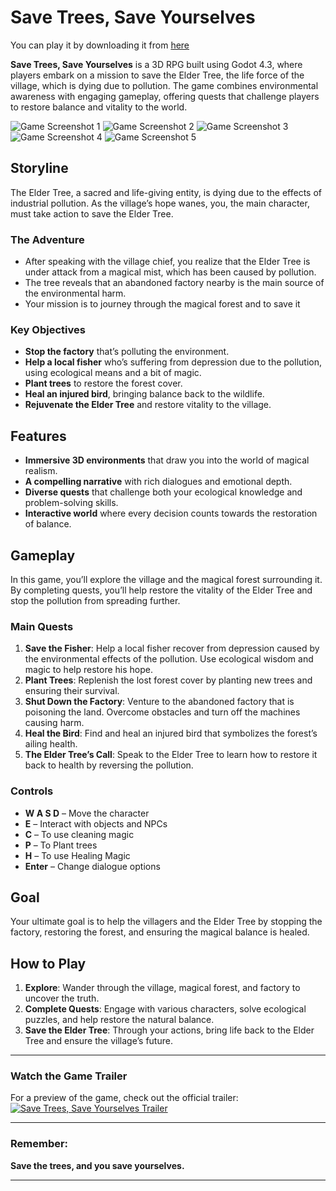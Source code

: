 

# Save Trees, Save Yourselves

You can play it by downloading it from [here](https://github.com/vergil6144/geek24/releases/tag/v1.0.0.2)



**Save Trees, Save Yourselves** is a 3D RPG built using Godot 4.3, where players embark on a mission to save the Elder Tree, the life force of the village, which is dying due to pollution. The game combines environmental awareness with engaging gameplay, offering quests that challenge players to restore balance and vitality to the world.

![Game Screenshot 1](https://github.com/user-attachments/assets/163388c3-4770-43b8-abc8-8ba5a4c1d5a9)
![Game Screenshot 2](https://github.com/user-attachments/assets/6dff80b3-c928-4900-a3ff-26e3759f98ec)
![Game Screenshot 3](https://github.com/user-attachments/assets/fef9254d-4758-4fbb-af96-d9708e630f19)
![Game Screenshot 4](https://github.com/user-attachments/assets/2b73fd53-404d-4805-adfb-9a96d5bbbac7)
![Game Screenshot 5](https://github.com/user-attachments/assets/919b2547-de78-4f5b-a397-616dbbf31444)

## Storyline

The Elder Tree, a sacred and life-giving entity, is dying due to the effects of industrial pollution. As the village’s hope wanes, you, the main character, must take action to save the Elder Tree. 

### The Adventure
- After speaking with the village chief, you realize that the Elder Tree is under attack from a magical mist, which has been caused by pollution.
- The tree reveals that an abandoned factory nearby is the main source of the environmental harm.
- Your mission is to journey through the magical forest and to save it

### Key Objectives
- **Stop the factory** that’s polluting the environment.
- **Help a local fisher** who’s suffering from depression due to the pollution, using ecological means and a bit of magic.
- **Plant trees** to restore the forest cover.
- **Heal an injured bird**, bringing balance back to the wildlife.
- **Rejuvenate the Elder Tree** and restore vitality to the village.

## Features

- **Immersive 3D environments** that draw you into the world of magical realism.
- **A compelling narrative** with rich dialogues and emotional depth.
- **Diverse quests** that challenge both your ecological knowledge and problem-solving skills.
- **Interactive world** where every decision counts towards the restoration of balance.

## Gameplay

In this game, you’ll explore the village and the magical forest surrounding it. By completing quests, you’ll help restore the vitality of the Elder Tree and stop the pollution from spreading further.

### Main Quests

1. **Save the Fisher**: Help a local fisher recover from depression caused by the environmental effects of the pollution. Use ecological wisdom and magic to help restore his hope.
2. **Plant Trees**: Replenish the lost forest cover by planting new trees and ensuring their survival.
3. **Shut Down the Factory**: Venture to the abandoned factory that is poisoning the land. Overcome obstacles and turn off the machines causing harm.
4. **Heal the Bird**: Find and heal an injured bird that symbolizes the forest’s ailing health.
5. **The Elder Tree’s Call**: Speak to the Elder Tree to learn how to restore it back to health by reversing the pollution.

### Controls

- **W A S D** – Move the character
- **E** – Interact with objects and NPCs
- **C** – To use cleaning magic
- **P** – To Plant trees
- **H** – To use Healing Magic
- **Enter** – Change dialogue options

## Goal

Your ultimate goal is to help the villagers and the Elder Tree by stopping the factory, restoring the forest, and ensuring the magical balance is healed.

## How to Play

1. **Explore**: Wander through the village, magical forest, and factory to uncover the truth.
2. **Complete Quests**: Engage with various characters, solve ecological puzzles, and help restore the natural balance.
3. **Save the Elder Tree**: Through your actions, bring life back to the Elder Tree and ensure the village’s future.

---

### **Watch the Game Trailer**  
For a preview of the game, check out the official trailer:
[![Save Trees, Save Yourselves Trailer](https://img.youtube.com/vi/DF-D7yhOqpM/0.jpg)](https://youtu.be/DF-D7yhOqpM)

---

### Remember:  
**Save the trees, and you save yourselves.**

--- 
